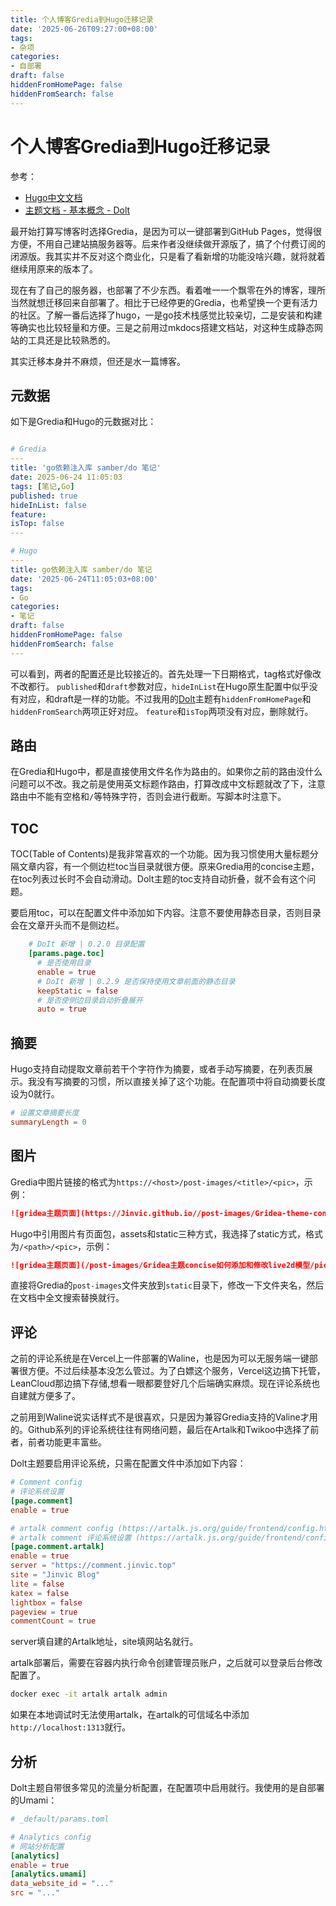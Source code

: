 ```yaml
---
title: 个人博客Gredia到Hugo迁移记录
date: '2025-06-26T09:27:00+08:00'
tags:
- 杂项
categories:
- 自部署
draft: false
hiddenFromHomePage: false
hiddenFromSearch: false
---
```


# 个人博客Gredia到Hugo迁移记录

参考：

- [Hugo中文文档](https://hugo.opendocs.io/getting-started/)
- [主题文档 - 基本概念 - Dolt](https://hugodoit.pages.dev/zh-cn/theme-documentation-basics/)

最开始打算写博客时选择Gredia，是因为可以一键部署到GitHub Pages，觉得很方便，不用自己建站搞服务器等。后来作者没继续做开源版了，搞了个付费订阅的闭源版。我其实并不反对这个商业化，只是看了看新增的功能没啥兴趣，就将就着继续用原来的版本了。

现在有了自己的服务器，也部署了不少东西。看着唯一一个飘零在外的博客，理所当然就想迁移回来自部署了。相比于已经停更的Gredia，也希望换一个更有活力的社区。了解一番后选择了hugo，一是go技术栈感觉比较亲切，二是安装和构建等确实也比较轻量和方便。三是之前用过mkdocs搭建文档站，对这种生成静态网站的工具还是比较熟悉的。

其实迁移本身并不麻烦，但还是水一篇博客。

## 元数据

如下是Gredia和Hugo的元数据对比：

```yaml

# Gredia
---
title: 'go依赖注入库 samber/do 笔记'
date: 2025-06-24 11:05:03
tags: [笔记,Go]
published: true
hideInList: false
feature: 
isTop: false
---

# Hugo
---
title: go依赖注入库 samber/do 笔记
date: '2025-06-24T11:05:03+08:00'
tags:
- Go
categories:
- 笔记
draft: false
hiddenFromHomePage: false
hiddenFromSearch: false
---

```

可以看到，两者的配置还是比较接近的。首先处理一下日期格式，tag格式好像改不改都行。
`published`和`draft`参数对应，`hideInList`在Hugo原生配置中似乎没有对应，和draft是一样的功能。不过我用的[Dolt](https://github.com/HEIGE-PCloud/DoIt)主题有`hiddenFromHomePage`和`hiddenFromSearch`两项正好对应。
`feature`和`isTop`两项没有对应，删除就行。

## 路由

在Gredia和Hugo中，都是直接使用文件名作为路由的。如果你之前的路由没什么问题可以不改。我之前是使用英文标题作路由，打算改成中文标题就改了下，注意路由中不能有空格和`/`等特殊字符，否则会进行截断。写脚本时注意下。

## TOC

TOC(Table of Contents)是我非常喜欢的一个功能。因为我习惯使用大量标题分隔文章内容，有一个侧边栏toc当目录就很方便。原来Gredia用的concise主题，在toc列表过长时不会自动滑动。Dolt主题的toc支持自动折叠，就不会有这个问题。

要启用toc，可以在配置文件中添加如下内容。注意不要使用静态目录，否则目录会在文章开头而不是侧边栏。

```toml
    # DoIt 新增 | 0.2.0 目录配置
    [params.page.toc]
      # 是否使用目录
      enable = true
      # DoIt 新增 | 0.2.9 是否保持使用文章前面的静态目录
      keepStatic = false
      # 是否使侧边目录自动折叠展开
      auto = true
```

## 摘要

Hugo支持自动提取文章前若干个字符作为摘要，或者手动写摘要，在列表页展示。我没有写摘要的习惯，所以直接关掉了这个功能。在配置项中将自动摘要长度设为0就行。

```toml
# 设置文章摘要长度
summaryLength = 0
```

## 图片

Gredia中图片链接的格式为`https://<host>/post-images/<title>/<pic>`，示例：

```markdown
![gridea主题页面](https://Jinvic.github.io//post-images/Gridea-theme-concise-how-to-add-and-change-live2d-model/pic1.png)
```

Hugo中引用图片有页面包，assets和static三种方式，我选择了static方式，格式为`/<path>/<pic>`，示例：

```markdown
![gridea主题页面](/post-images/Gridea主题concise如何添加和修改live2d模型/pic1.png)
```

直接将Gredia的`post-images`文件夹放到`static`目录下，修改一下文件夹名，然后在文档中全文搜索替换就行。

## 评论

之前的评论系统是在Vercel上一件部署的Waline，也是因为可以无服务端一键部署很方便。不过后续基本没怎么管过。为了白嫖这个服务，Vercel这边搞下托管，LeanCloud那边搞下存储,想看一眼都要登好几个后端确实麻烦。现在评论系统也自建就方便多了。

之前用到Waline说实话样式不是很喜欢，只是因为兼容Gredia支持的Valine才用的。Github系列的评论系统往往有网络问题，最后在Artalk和Twikoo中选择了前者，前者功能更丰富些。

Dolt主题要启用评论系统，只需在配置文件中添加如下内容：

```toml
# Comment config
# 评论系统设置
[page.comment]
enable = true

# artalk comment config (https://artalk.js.org/guide/frontend/config.html)
# artalk comment 评论系统设置 (https://artalk.js.org/guide/frontend/config.html)
[page.comment.artalk]
enable = true
server = "https://comment.jinvic.top"
site = "Jinvic Blog"
lite = false
katex = false
lightbox = false
pageview = true
commentCount = true
```

server填自建的Artalk地址，site填网站名就行。

artalk部署后，需要在容器内执行命令创建管理员账户，之后就可以登录后台修改配置了。

```bash
docker exec -it artalk artalk admin
```

如果在本地调试时无法使用artalk，在artalk的可信域名中添加`http://localhost:1313`就行。

## 分析

Dolt主题自带很多常见的流量分析配置，在配置项中启用就行。我使用的是自部署的Umami：

```toml
# _default/params.toml

# Analytics config
# 网站分析配置
[analytics]
enable = true
[analytics.umami]
data_website_id = "..."
src = "..."
```
